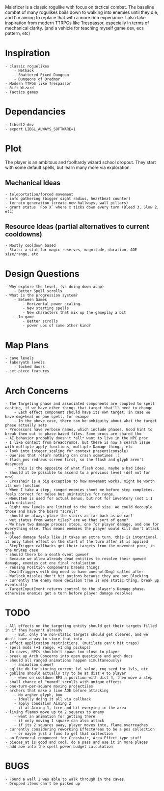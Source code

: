 
Maleficer is a classic rogulike with focus on tactical combat.
The baseline combat of many rogulikes boils down to walking into enemies until they die, and I'm aiming to replace that with a more rich experiance.
I also take inspiration from modern TTRPGs like Trespassor, especially in terms of mechanical clarity. 
(and a vehicle for teaching myself game dev, ecs pattern, etc)

# Inspiration
	- classic roguelikes
		- Nethack
		- Shattered Pixed Dungeon
		- Dungeons of Dredmor
	- Modern TTPGS like Trespassor
	- Rift Wizard
	- Tactics games

# Dependancies
	- libsdl2-dev
	- export LIBGL_ALWAYS_SOFTWARE=1

# Plot
The player is an ambitous and foolhardy wizard school dropout. They start with some default spells, but learn many more via exploration.

## Mechanical Ideas
	- teleportation/forced movement
	- info gathering (bigger sight radius, heartbeat counter)
	- terrain generation (create new hallways, wall pillars)
	- grant status `Foo X` where x ticks down every turn (Bleed 3, Slow 2, etc)


## Resource Ideas (partial alternatives to current cooldowns)
	- Mostly cooldown based
	- Stats: a stat for magic reserves, magnitude, duration, AOE size/range, etc

# Design Questions
	- Why explore the level, (vs doing down asap)
		- Better Spell scrolls
	- What is the progression system?
		- Between Games
			- Horizontal power scaling.
			- New starting spells
			- New characters that mix up the gameplay a bit
		- In game
			- Better scrolls
			- power ups of some other kind?

# Map Plans
	- cave levels
	- laberynth levels
		- locked doors
	- set-piece features

# Arch Concerns
	- The Targeting phase and associated components are coupled to spell casting, if we have other things that target that'll need to change
		- Each effect component should have its own target, in case we have dmg+heal on one spell, for exampe
		- In the above case, there can be ambiguity about what the target phase actually sets
	- Processors have verbose names, which include phases. Good hint to break them out to phase-based files. Some procs are shared tho
	- AI behavior probably doesn't *all* want to live in the NPC proc
	- I like context from breadcrumbs, but there is now a search issue with multiple apply functions, multiple Damage things, etc
	- look into integer_scaling for context.present(console)
	- Queries that return nothing can crash sometimes :(
	- flash_pos redraws screen first, so the flash and glyph aren't desynced
		- this is the opposite of what flash does. maybe a bad idea?
	- Should it be possible to ascend to a previous level (def not for now)
	- Crosshair is a big exception to how movement works. might be worth its own function
	- When I take a step, ranged enemies shoot me before step completes. feels correct for melee but unintuitive for range.
	- MenuItem is used for actual menus, but not for inventory (not 1:1 with entities)
	- Right now levels are limited to the board size. We could decouple those and have the board "scroll"
	- should we always place the stairs as far back as we can?
	- wet status from water tiles? are we that sort of game?
	- We have two damage process steps, one for player damage, and one for everything else. This means enemies the player would kill don't attack back
	- Bleed damage feels like it takes an extra turn. this is intentional. it only takes effect on the start of the turn after it is applied
	- StepTrigger callbacks get their targets from the movement proc, in the OnStep case
	- Should there be a death event queue?
	- Because we allow already dead entities to resolve their queued damage, enemies get one final retaliation
	- reusing Position components breaks things
	- DeathTriggers with dmg need to have oneshot(Dmg) called after
	- Warlock missles don't hit potions because they are not Blocking
	- currently the enemy move decision tree is one static thing. break up eventually
	- TargetInputEvent returns control to the player's Damage phase. otherwise enemies get a turn before player damage resolves
# TODO
	- All effects on the targeting entity should get their targets filled in if they haven't already
		- But, only the non-static targets should get cleared, and we don't have a way to store that info
	- effect application restrictions. (mutilate can't hit traps)
	- spell mods (+1 range, +1 dmg pickups)
	- In caves, NPCs shouldn't spawn too close to player
	- break up Arch Concerns into open questions and arch docs
	- Should all ranged animations happen simultaneously?
		- animation queue?
	- sqlite db for storing current lvl value, rng seed for lvls, etc
	- goblins should actually try to be at dist 4 to player
		- when on cooldown BFS a position with dist 4, then move a step
	- small chance of "named" scrolls with unique effects
	- one-turn-per-square moving projectiles
	- archers that make a line AOE before attacking
		- No argher glyph, boo
		- Ideally doing it all via callback
		- apply condition Aiming 2
		- if at Aiming 1, fire and hit everying in the area
	- living flames move up to 2 squares to enemy
		- want an animation for getting there
		- if only moving 1 square can also attack
		- if its 2 squares away, player moves into, flame overreaches
	- currently considering reworking EffectAreas to be a pos collection
		- or maybe just a func to get that collection
	- an Ephemeral component for Crosshair, Area Effect type stuff
	- pieces_at is good and cool. do a pass and use it in more places
	- add aoe into the spell power budget calculation
# BUGS
	- Found a wall I was able to walk through in the caves.
	- Dropped items can't be picked up
